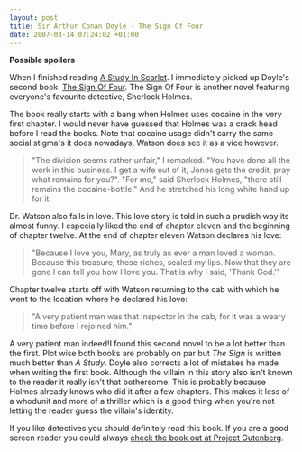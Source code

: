 ```yaml
--- 
layout: post
title: Sir Arthur Conan Doyle - The Sign Of Four
date: 2007-03-14 07:24:02 +01:00
---
```


**Possible spoilers**

When I finished reading [A Study In Scarlet](/2007/03/05/sir-arthur-conan-doyle-a-study-in-scarlet.html "Sir Arthur Conan Doyle - A Study In Scarlet"). I immediately picked up Doyle's second book: [The Sign Of Four](http://en.wikipedia.org/wiki/The_Sign_of_Four "The Sign Of Four"). The Sign Of Four is another novel featuring everyone's favourite detective, Sherlock Holmes.

The book really starts with a bang when Holmes uses cocaine in the very first chapter. I would never have guessed that Holmes was a crack head before I read the books. Note that cocaine usage didn't carry the same social stigma's it does nowadays, Watson does see it as a vice however.

> "The division seems rather unfair," I remarked.  "You have done all the work in this business.  I get a wife out of it, Jones gets the credit, pray what remains for you?". "For me," said Sherlock Holmes, "there still remains the cocaine-bottle."  And he stretched his long white hand up for it.

Dr. Watson also falls in love. This love story is told in such a prudish way its almost funny. I especially liked the end of chapter eleven and the beginning of chapter twelve. At the end of chapter eleven Watson declares his love:

> "Because I love you, Mary, as truly as ever a man loved a woman.  Because this treasure, these riches, sealed my lips.  Now that they are gone I can tell you how I love you. That is why I said, 'Thank God.'"

Chapter twelve starts off with Watson returning to the cab with which he went to the location where he declared his love:

> "A very patient man was that inspector in the cab, for it was a weary time before I rejoined him."

A very patient man indeed!I found this second novel to be a lot better than the first. Plot wise both books are probably on par but *The Sign* is written much better than *A Study*. Doyle also corrects a lot of mistakes he made when writing the first book. Although the villain in this story also isn't known to the reader it really isn't that bothersome. This is probably because Holmes already knows who did it after a few chapters. This makes it less of a whodunit and more of a thriller which is a good thing when you're not letting the reader guess the villain's identity.

If you like detectives you should definitely read this book. If you are a good screen reader you could always [check the book out at Project Gutenberg](http://www.gutenberg.org/etext/2097 "The Sign Of Four").
